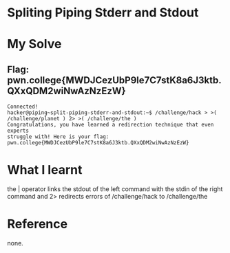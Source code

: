 # Spliting Piping Stderr and Stdout

# My Solve
## Flag: pwn.college{MWDJCezUbP9le7C7stK8a6J3ktb.QXxQDM2wiNwAzNzEzW}

```
Connected!                                                                        
hacker@piping~split-piping-stderr-and-stdout:~$ /challenge/hack > >( /challenge/planet ) 2> >( /challenge/the )
Congratulations, you have learned a redirection technique that even experts 
struggle with! Here is your flag:
pwn.college{MWDJCezUbP9le7C7stK8a6J3ktb.QXxQDM2wiNwAzNzEzW}
```

# What I learnt 
the | operator links the stdout of the left command with the stdin of the right command and 2> redirects errors of /challenge/hack to /challenge/the

# Reference 

none.
